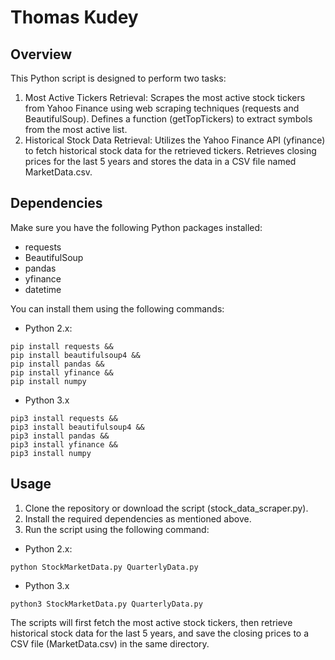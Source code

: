 # Thomas Kudey

## Overview

This Python script is designed to perform two tasks:
1. Most Active Tickers Retrieval:
Scrapes the most active stock tickers from Yahoo Finance using web scraping techniques (requests and BeautifulSoup).
Defines a function (getTopTickers) to extract symbols from the most active list.
2. Historical Stock Data Retrieval:
Utilizes the Yahoo Finance API (yfinance) to fetch historical stock data for the retrieved tickers.
Retrieves closing prices for the last 5 years and stores the data in a CSV file named MarketData.csv.

## Dependencies
Make sure you have the following Python packages installed:
- requests
- BeautifulSoup
- pandas
- yfinance
- datetime

You can install them using the following commands:

- Python 2.x:
```
pip install requests && 
pip install beautifulsoup4 && 
pip install pandas && 
pip install yfinance && 
pip install numpy
```
- Python 3.x
```
pip3 install requests &&
pip3 install beautifulsoup4 &&
pip3 install pandas && 
pip3 install yfinance && 
pip3 install numpy
```

## Usage

1. Clone the repository or download the script (stock_data_scraper.py).
2. Install the required dependencies as mentioned above.
3. Run the script using the following command:

- Python 2.x:
```
python StockMarketData.py QuarterlyData.py
```

- Python 3.x
```
python3 StockMarketData.py QuarterlyData.py
```

The scripts will first fetch the most active stock tickers, then retrieve historical stock data for the last 5 years, and save the closing prices to a CSV file (MarketData.csv) in the same directory.




